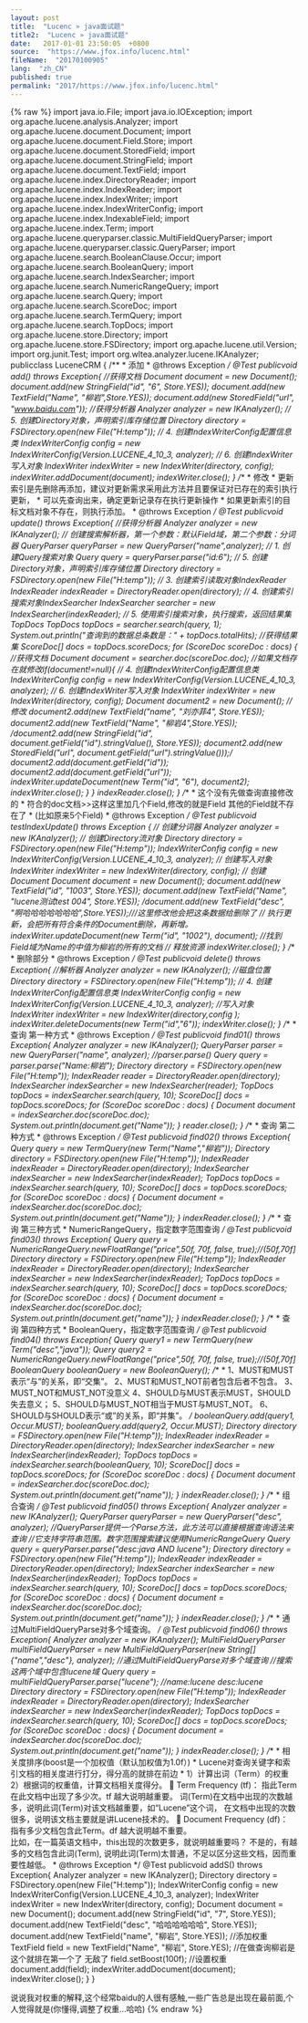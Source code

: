```yaml
---
layout: post
title:  "Lucenc » java面试题"
title2:  "Lucenc » java面试题"
date:   2017-01-01 23:50:05  +0800
source:  "https://www.jfox.info/lucenc.html"
fileName:  "20170100905"
lang:  "zh_CN"
published: true
permalink: "2017/https://www.jfox.info/lucenc.html"
---
```

{% raw %}
import java.io.File;
    import java.io.IOException;
    import org.apache.lucene.analysis.Analyzer;
    import org.apache.lucene.document.Document;
    import org.apache.lucene.document.Field.Store;
    import org.apache.lucene.document.StoredField;
    import org.apache.lucene.document.StringField;
    import org.apache.lucene.document.TextField;
    import org.apache.lucene.index.DirectoryReader;
    import org.apache.lucene.index.IndexReader;
    import org.apache.lucene.index.IndexWriter;
    import org.apache.lucene.index.IndexWriterConfig;
    import org.apache.lucene.index.IndexableField;
    import org.apache.lucene.index.Term;
    import org.apache.lucene.queryparser.classic.MultiFieldQueryParser;
    import org.apache.lucene.queryparser.classic.QueryParser;
    import org.apache.lucene.search.BooleanClause.Occur;
    import org.apache.lucene.search.BooleanQuery;
    import org.apache.lucene.search.IndexSearcher;
    import org.apache.lucene.search.NumericRangeQuery;
    import org.apache.lucene.search.Query;
    import org.apache.lucene.search.ScoreDoc;
    import org.apache.lucene.search.TermQuery;
    import org.apache.lucene.search.TopDocs;
    import org.apache.lucene.store.Directory;
    import org.apache.lucene.store.FSDirectory;
    import org.apache.lucene.util.Version;
    import org.junit.Test;
    import org.wltea.analyzer.lucene.IKAnalyzer;
    publicclass LuceneCRM {
        /**
         * 添加
         * @throws Exception
         */
        @Test
        publicvoid add() throws Exception{
            //获得文档
            Document document = new Document();
            document.add(new StringField("id", "6", Store.YES));
            document.add(new TextField("Name", "柳岩",Store.YES));
            document.add(new StoredField("url", "www.baidu.com"));
            //获得分析器
            Analyzer analyzer = new IKAnalyzer();
    //        5. 创建Directory对象，声明索引库存储位置
            Directory directory =  FSDirectory.open(new File("H:temp"));
    //        4. 创建IndexWriterConfig配置信息类
            IndexWriterConfig config = new IndexWriterConfig(Version.LUCENE_4_10_3, analyzer);
    //        6. 创建IndexWriter写入对象
            IndexWriter indexWriter = new IndexWriter(directory, config);
            indexWriter.addDocument(document);
            indexWriter.close();
         }
        /**
         * 修改
         * 更新索引是先删除再添加，建议对更新需求采用此方法并且要保证对已存在的索引执行更新，
         * 可以先查询出来，确定更新记录存在执行更新操作
         * 如果更新索引的目标文档对象不存在，则执行添加。
         * @throws Exception 
         */
        @Test
        publicvoid update() throws Exception{
            //获得分析器
            Analyzer analyzer = new IKAnalyzer();
            // 创建搜索解析器，第一个参数：默认Field域，第二个参数：分词器
            QueryParser queryParser = new QueryParser("name",analyzer);
            // 1. 创建Query搜索对象
            Query query = queryParser.parse("id:6");
    //        5. 创建Directory对象，声明索引库存储位置
            Directory directory =  FSDirectory.open(new File("H:temp"));
            // 3. 创建索引读取对象IndexReader
            IndexReader indexReader = DirectoryReader.open(directory);
            // 4. 创建索引搜索对象IndexSearcher
            IndexSearcher searcher = new IndexSearcher(indexReader);
            // 5. 使用索引搜索对象，执行搜索，返回结果集TopDocs
            TopDocs topDocs = searcher.search(query, 1);
            System.out.println("查询到的数据总条数是：" + topDocs.totalHits);
            //获得结果集
            ScoreDoc[] docs = topDocs.scoreDocs;
            for (ScoreDoc scoreDoc : docs) {
                //获得文档
                Document document = searcher.doc(scoreDoc.doc);
                //如果文档存在就修改if(document!=null){
    //                4. 创建IndexWriterConfig配置信息类
                    IndexWriterConfig config = new IndexWriterConfig(Version.LUCENE_4_10_3, analyzer);
    //                6. 创建IndexWriter写入对象
                    IndexWriter indexWriter = new IndexWriter(directory, config);
                    Document document2 = new Document();
                    //修改
                    document2.add(new TextField("name", "刘亦菲4", Store.YES));
                    document2.add(new TextField("Name", "柳岩4",Store.YES));
                    /*document2.add(new StringField("id", document.getField("id").stringValue(), Store.YES));
                    document2.add(new StoredField("url", document.getField("url").stringValue()));*/
                    document2.add(document.getField("id"));
                    document2.add(document.getField("url"));
                    indexWriter.updateDocument(new Term("id", "6"), document2);
                    indexWriter.close();
                }
            }
            indexReader.close();
        }
        /**
         * 这个没有先做查询直接修改的 
         * 符合的doc文档>>这样这里加几个Field,修改的就是Field  其他的Field就不存在了
         * (比如原来5个Field)
         * @throws Exception
         */
        @Test
        publicvoid testIndexUpdate() throws Exception {
            // 创建分词器
            Analyzer analyzer = new IKAnalyzer();
            // 创建Directory流对象
            Directory directory = FSDirectory.open(new File("H:temp"));
            IndexWriterConfig config = new IndexWriterConfig(Version.LUCENE_4_10_3, analyzer);
            // 创建写入对象
            IndexWriter indexWriter = new IndexWriter(directory, config);
            // 创建Document
            Document document = new Document();
            document.add(new TextField("id", "1003", Store.YES));
            document.add(new TextField("Name", "lucene测试test 004", Store.YES));
            /*document.add(new TextField("desc", "啊哈哈哈哈哈哈哈",Store.YES));*///这里修改他会把这条数据给删除了
            // 执行更新，会把所有符合条件的Document删除，再新增。
            indexWriter.updateDocument(new Term("id", "1002"), document); //找到Field域为Name的中值为柳岩的所有的文档
            // 释放资源        indexWriter.close();
        }
        /**
         * 删除部分
         * @throws Exception 
         */
        @Test
        publicvoid delete() throws Exception{
            //解析器
            Analyzer analyzer = new IKAnalyzer();
            //磁盘位置
            Directory directory = FSDirectory.open(new File("H:temp"));
    //        4. 创建IndexWriterConfig配置信息类
            IndexWriterConfig config = new IndexWriterConfig(Version.LUCENE_4_10_3, analyzer);
            //写入对象
            IndexWriter indexWriter = new IndexWriter(directory,config );
            indexWriter.deleteDocuments(new Term("id","6"));
            indexWriter.close();
        }
        /**
         * 查询  第一种方式
         * @throws Exception 
         */
        @Test
        publicvoid find01() throws Exception{
            Analyzer analyzer = new IKAnalyzer();
            QueryParser parser = new QueryParser("name", analyzer);
            //parser.parse()
            Query query = parser.parse("Name:柳岩");
            Directory directory = FSDirectory.open(new File("H:temp"));
            IndexReader reader =  DirectoryReader.open(directory);
            IndexSearcher indexSearcher = new IndexSearcher(reader);
            TopDocs topDocs = indexSearcher.search(query, 10);
            ScoreDoc[] docs = topDocs.scoreDocs;
            for (ScoreDoc scoreDoc : docs) {
                Document document = indexSearcher.doc(scoreDoc.doc);
                System.out.println(document.get("Name"));
            }
            reader.close();
        }
        /**
         * 查询  第二种方式
         * @throws Exception 
         */
        @Test
        publicvoid find02() throws Exception{
            Query query = new TermQuery(new Term("Name","柳岩"));
            Directory directory = FSDirectory.open(new File("H:temp"));
            IndexReader indexReader = DirectoryReader.open(directory);
            IndexSearcher indexSearcher = new IndexSearcher(indexReader);
            TopDocs topDocs = indexSearcher.search(query, 10);
            ScoreDoc[] docs = topDocs.scoreDocs;
            for (ScoreDoc scoreDoc : docs) {
                Document document = indexSearcher.doc(scoreDoc.doc);
                System.out.println(document.get("Name"));
            }
            indexReader.close();
        }
        /**
         * 查询 第三种方式
         * NumericRangeQuery，指定数字范围查询
         */
        @Test
        publicvoid find03() throws Exception{
            Query query = NumericRangeQuery.newFloatRange("price",50f, 70f, false, true);//(50f,70f]
            Directory directory = FSDirectory.open(new File("H:temp"));
            IndexReader indexReader = DirectoryReader.open(directory);
            IndexSearcher indexSearcher = new IndexSearcher(indexReader);
            TopDocs topDocs = indexSearcher.search(query, 10);
            ScoreDoc[] docs = topDocs.scoreDocs;
            for (ScoreDoc scoreDoc : docs) {
                Document document = indexSearcher.doc(scoreDoc.doc);
                System.out.println(document.get("name"));
            }
            indexReader.close();
        }
        /**
         * 查询 第四种方式
         * BooleanQuery，指定数字范围查询
         */
        @Test
        publicvoid find04() throws Exception{
            Query query1 = new TermQuery(new Term("desc","java"));
            Query query2 = NumericRangeQuery.newFloatRange("price",50f, 70f, false, true);//(50f,70f]        
            BooleanQuery booleanQuery  = new BooleanQuery();
            /**
             *   1、MUST和MUST表示“与”的关系，即“交集”。 
                 2、MUST和MUST_NOT前者包含后者不包含。 
                 3、MUST_NOT和MUST_NOT没意义 
                 4、SHOULD与MUST表示MUST，SHOULD失去意义； 
                 5、SHOULD与MUST_NOT相当于MUST与MUST_NOT。 
                 6、SHOULD与SHOULD表示“或”的关系，即“并集”。
             */
            booleanQuery.add(query1, Occur.MUST);
            booleanQuery.add(query2, Occur.MUST);
            Directory directory = FSDirectory.open(new File("H:temp"));
            IndexReader indexReader = DirectoryReader.open(directory);
            IndexSearcher indexSearcher = new IndexSearcher(indexReader);
            TopDocs topDocs = indexSearcher.search(booleanQuery, 10);
            ScoreDoc[] docs = topDocs.scoreDocs;
            for (ScoreDoc scoreDoc : docs) {
                Document document = indexSearcher.doc(scoreDoc.doc);
                System.out.println(document.get("name"));
            }
            indexReader.close();
        }
        /**
         * 组合查询
         */
        @Test
        publicvoid find05() throws Exception{
            Analyzer analyzer = new IKAnalyzer();
            QueryParser queryParser = new QueryParser("desc", analyzer);
            //QueryParser提供一个Parse方法，此方法可以直接根据查询语法来查询
            //它支持字符串范围。数字范围搜索建议使用NumericRangeQuery
            Query query = queryParser.parse("desc:java AND lucene");
            Directory directory = FSDirectory.open(new File("H:temp"));
            IndexReader indexReader = DirectoryReader.open(directory);
            IndexSearcher indexSearcher = new IndexSearcher(indexReader);
            TopDocs topDocs = indexSearcher.search(query, 10);
            ScoreDoc[] docs = topDocs.scoreDocs;
            for (ScoreDoc scoreDoc : docs) {
                Document document = indexSearcher.doc(scoreDoc.doc);
                System.out.println(document.get("name"));
            }
            indexReader.close();
        }
        /**
         * 通过MultiFieldQueryParse对多个域查询。
         */
        @Test
        publicvoid find06() throws Exception{
            Analyzer analyzer = new IKAnalyzer();
            MultiFieldQueryParser multiFieldQueryParser = new MultiFieldQueryParser(new String[]{"name","desc"}, analyzer);
            //通过MultiFieldQueryParse对多个域查询
            //搜索这两个域中包含lucene域
            Query query = multiFieldQueryParser.parse("lucene");  //name:lucene desc:lucene
            Directory directory = FSDirectory.open(new File("H:temp"));
            IndexReader indexReader = DirectoryReader.open(directory);
            IndexSearcher indexSearcher = new IndexSearcher(indexReader);
            TopDocs topDocs = indexSearcher.search(query, 10);
            ScoreDoc[] docs = topDocs.scoreDocs;
            for (ScoreDoc scoreDoc : docs) {
                Document document = indexSearcher.doc(scoreDoc.doc);
                System.out.println(document.get("name"));
            }
            indexReader.close();
        }
        /**
         * 相关度排序(boost是一个加权值（默认加权值为1.0f）)
         * Lucene对查询关键字和索引文档的相关度进行打分，得分高的就排在前边
         *     1）计算出词（Term）的权重   
            2）根据词的权重值，计算文档相关度得分。
                Term Frequency (tf)：
                    指此Term在此文档中出现了多少次。tf 越大说明越重要。 
                    词(Term)在文档中出现的次数越多，说明此词(Term)对该文档越重要，如“Lucene”这个词，
                    在文档中出现的次数很多，说明该文档主要就是讲Lucene技术的。
                Document Frequency (df)：
                    指有多少文档包含此Term。df 越大说明越不重要。     
                    比如，在一篇英语文档中，this出现的次数更多，就说明越重要吗？
                    不是的，有越多的文档包含此词(Term), 说明此词(Term)太普通，不足以区分这些文档，因而重要性越低。
         * @throws Exception 
         */
        @Test
        publicvoid addS() throws Exception{
            Analyzer analyzer = new IKAnalyzer();
            Directory directory = FSDirectory.open(new File("H:temp"));
            IndexWriterConfig config = new IndexWriterConfig(Version.LUCENE_4_10_3, analyzer);
            IndexWriter indexWriter = new IndexWriter(directory, config);
            Document document = new Document();
            document.add(new StringField("id", "7", Store.YES));
            document.add(new TextField("desc", "哈哈哈哈哈哈", Store.YES));
            document.add(new TextField("name", "柳岩", Store.YES));
            //添加权重   
            TextField field = new TextField("Name", "柳岩", Store.YES);  //在做查询柳岩是  这个就排在第一个了  无敌了
            field.setBoost(100f);  //设置权重        document.add(field);
            indexWriter.addDocument(document);
            indexWriter.close();
        }
    }

说说我对权重的解释,这个经常baidu的人很有感触,一些广告总是出现在最前面,个人觉得就是(你懂得,调整了权重…哈哈)
{% endraw %}
